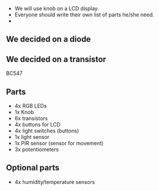 - We will use knob on a LCD display.
- Everyone should write their own list of parts he/she need.
- 

## We decided on a diode


## We decided on a transistor
BC547

## Parts
- 4x RGB LEDs
- 1x Knob
- 6x transistors
- 4x buttons for LCD
- 4x light switches (buttons)
- 1x light sensor
- 1x PIR sensor (sensor for movement)
- 3x potentiometers

## Optional parts
- 4x humidity/temperature sensors
